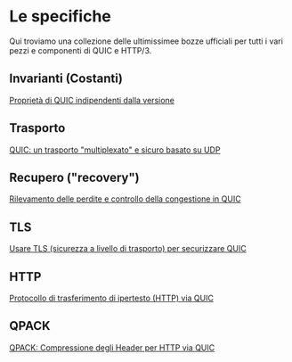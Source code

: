 # Le specifiche

Qui troviamo una collezione delle ultimissimee bozze ufficiali per tutti i vari
pezzi e componenti di QUIC e HTTP/3.

## Invarianti (Costanti)

[Proprietà di QUIC indipendenti dalla versione](https://tools.ietf.org/html/draft-ietf-quic-invariants-03)

## Trasporto

[QUIC: un trasporto "multiplexato" e sicuro basato su UDP](https://tools.ietf.org/html/draft-ietf-quic-transport-18)

## Recupero ("recovery")

[Rilevamento delle perdite e controllo della congestione in QUIC](https://tools.ietf.org/html/draft-ietf-quic-recovery-18)

## TLS

[Usare TLS (sicurezza a livello di trasporto) per securizzare QUIC](https://tools.ietf.org/html/draft-ietf-quic-tls-18)

## HTTP

[Protocollo di trasferimento di ipertesto (HTTP) via QUIC](https://tools.ietf.org/html/draft-ietf-quic-http-18)

## QPACK

[QPACK: Compressione degli Header per HTTP via QUIC](https://tools.ietf.org/html/draft-ietf-quic-qpack-06)
